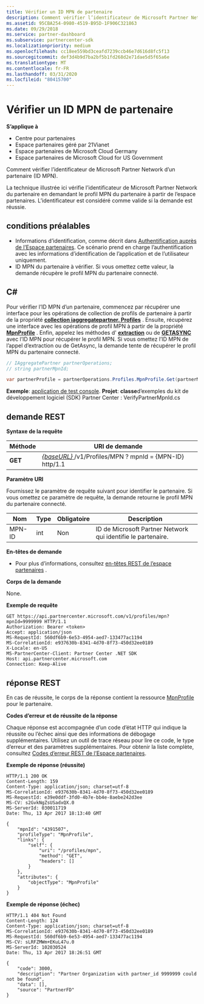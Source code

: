 ```yaml
---
title: Vérifier un ID MPN de partenaire
description: Comment vérifier l’identificateur de Microsoft Partner Network d’un partenaire (ID MPN). La technique illustrée ici vérifie l’identificateur de Microsoft Partner Network du partenaire en demandant le profil MPN du partenaire à partir de l’espace partenaires.
ms.assetid: 95CBA254-0980-4519-B95D-1F906C321863
ms.date: 09/29/2018
ms.service: partner-dashboard
ms.subservice: partnercenter-sdk
ms.localizationpriority: medium
ms.openlocfilehash: cc18ee559bd3ceafd7239ccb46e7d616d8fc5f13
ms.sourcegitcommit: def3d4b9d7ba2bf5b1fd268d2e71dae5d5f65a6e
ms.translationtype: MT
ms.contentlocale: fr-FR
ms.lasthandoff: 03/31/2020
ms.locfileid: "80415700"
---
```

# <a name="verify-a-partner-mpn-id"></a>Vérifier un ID MPN de partenaire

**S’applique à**

- Centre pour partenaires
- Espace partenaires géré par 21Vianet
- Espace partenaires de Microsoft Cloud Germany
- Espace partenaires de Microsoft Cloud for US Government

Comment vérifier l’identificateur de Microsoft Partner Network d’un partenaire (ID MPN).

La technique illustrée ici vérifie l’identificateur de Microsoft Partner Network du partenaire en demandant le profil MPN du partenaire à partir de l’espace partenaires. L’identificateur est considéré comme valide si la demande est réussie.

## <a name="span-idprerequisitesspan-idprerequisitesspan-idprerequisitesprerequisites"></a><span id="Prerequisites"/><span id="prerequisites"/><span id="PREREQUISITES"/>conditions préalables

- Informations d’identification, comme décrit dans [Authentification auprès de l’Espace partenaires](partner-center-authentication.md). Ce scénario prend en charge l’authentification avec les informations d’identification de l’application et de l’utilisateur uniquement.
- ID MPN du partenaire à vérifier. Si vous omettez cette valeur, la demande récupère le profil MPN du partenaire connecté.

## <a name="span-idc_span-idc_c"></a><span id="C_"/><span id="c_"/>C#

Pour vérifier l’ID MPN d’un partenaire, commencez par récupérer une interface pour les opérations de collection de profils de partenaire à partir de la propriété [**collection iaggregatepartner. Profiles**](https://docs.microsoft.com/dotnet/api/microsoft.store.partnercenter.ipartner.profiles) . Ensuite, récupérez une interface avec les opérations de profil MPN à partir de la propriété [**MpnProfile**](https://docs.microsoft.com/dotnet/api/microsoft.store.partnercenter.profiles.ipartnerprofilecollection.mpnprofile) . Enfin, appelez les méthodes d' [**extraction**](https://docs.microsoft.com/dotnet/api/microsoft.store.partnercenter.profiles.impnprofile.get) ou de [**GETASYNC**](https://docs.microsoft.com/dotnet/api/microsoft.store.partnercenter.profiles.impnprofile.getasync) avec l’ID MPN pour récupérer le profil MPN. Si vous omettez l’ID MPN de l’appel d’extraction ou de GetAsync, la demande tente de récupérer le profil MPN du partenaire connecté.

``` csharp
// IAggregatePartner partnerOperations;
// string partnerMpnId;

var partnerProfile = partnerOperations.Profiles.MpnProfile.Get(partnerMpnId);
```

**Exemple**: [application de test console](console-test-app.md). **Projet**: **classe**d’exemples du kit de développement logiciel (SDK) Partner Center : VerifyPartnerMpnId.cs

## <a name="span-id_requestspan-id_requestspan-id_request-rest-request"></a><span id="_Request"/><span id="_request"/><span id="_REQUEST"/> demande REST


**Syntaxe de la requête**

| Méthode  | URI de demande                                                                         |
|---------|-------------------------------------------------------------------------------------|
| **GET** | [ *{baseURL}* ](partner-center-rest-urls.md)/v1/Profiles/MPN ? mpnId = {MPN-ID} http/1.1 |

**Paramètre URI**

Fournissez le paramètre de requête suivant pour identifier le partenaire. Si vous omettez ce paramètre de requête, la demande retourne le profil MPN du partenaire connecté.

| Nom   | Type | Obligatoire | Description                                                 |
|--------|------|----------|-------------------------------------------------------------|
| MPN-ID | int  | Non       | ID de Microsoft Partner Network qui identifie le partenaire. |

**En-têtes de demande**

- Pour plus d’informations, consultez [en-têtes REST de l’espace partenaires](headers.md) .

**Corps de la demande**

None.

**Exemple de requête**

```http
GET https://api.partnercenter.microsoft.com/v1/profiles/mpn?mpnId=9999999 HTTP/1.1
Authorization: Bearer <token>
Accept: application/json
MS-RequestId: 560df6b9-6e53-4954-aed7-133477ac1194
MS-CorrelationId: e937630b-8341-4d70-8f73-450d32ee0189
X-Locale: en-US
MS-PartnerCenter-Client: Partner Center .NET SDK
Host: api.partnercenter.microsoft.com
Connection: Keep-Alive
```

## <a name="span-id_responsespan-id_responsespan-id_response-rest-response"></a><span id="_Response"/><span id="_response"/><span id="_RESPONSE"/> réponse REST

En cas de réussite, le corps de la réponse contient la ressource [MpnProfile](profile-resources.md#mpnprofile) pour le partenaire.

**Codes d’erreur et de réussite de la réponse**

Chaque réponse est accompagnée d’un code d’état HTTP qui indique la réussite ou l’échec ainsi que des informations de débogage supplémentaires. Utilisez un outil de trace réseau pour lire ce code, le type d’erreur et des paramètres supplémentaires. Pour obtenir la liste complète, consultez [Codes d’erreur REST de l’Espace partenaires](error-codes.md).

**Exemple de réponse (réussite)**

```http
HTTP/1.1 200 OK
Content-Length: 159
Content-Type: application/json; charset=utf-8
MS-CorrelationId: e937630b-8341-4d70-8f73-450d32ee0189
MS-RequestId: e39e0ddf-3fd0-4b7e-bb4e-8aebe242d3ee
MS-CV: s2GvkNgZsUSadxQX.0
MS-ServerId: 030011719
Date: Thu, 13 Apr 2017 18:13:40 GMT

{
    "mpnId": "4391507",
    "profileType": "MpnProfile",
    "links": {
        "self": {
            "uri": "/profiles/mpn",
            "method": "GET",
            "headers": []
        }
    },
    "attributes": {
        "objectType": "MpnProfile"
    }
}
```

**Exemple de réponse (échec)**

```http
HTTP/1.1 404 Not Found
Content-Length: 124
Content-Type: application/json; charset=utf-8
MS-CorrelationId: e937630b-8341-4d70-8f73-450d32ee0189
MS-RequestId: 560df6b9-6e53-4954-aed7-133477ac1194
MS-CV: sLRFZMWm+EKuL47u.0
MS-ServerId: 102030524
Date: Thu, 13 Apr 2017 18:26:51 GMT

{
    "code": 3000,
    "description": "Partner Organization with partner_id 9999999 could not be found",
    "data": [],
    "source": "PartnerFD"
}
```
